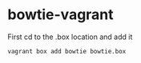 # bowtie-vagrant

First cd to the .box location and add it
```
vagrant box add bowtie bowtie.box
```
